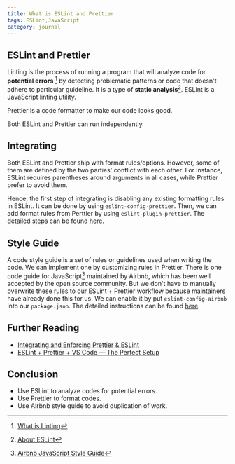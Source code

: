 ```yaml
---
title: What is ESLint and Prettier
tags: ESLint,JavaScript
category: journal
---
```


## ESLint and Prettier

Linting is the process of running a program that will analyze code for **potential errors** [^1] by detecting problematic patterns or code that doesn't adhere to particular guideline. It is a type of **static analysis**[^2]. ESLint is a JavaScript linting utility. 

Prettier is a code formatter to make our code looks good.

Both ESLint and Prettier can run independently. 

## Integrating

Both ESLint and Prettier ship with format rules/options. However, some of them are defined by the two parties' conflict with each other. For instance, ESLint requires parentheses around arguments in all cases, while Prettier prefer to avoid them. 

Hence, the first step of integrating is disabling any existing formatting rules in ESLint. It can be done by using `eslint-config-prettier`. Then, we can add format rules from Perttier by using `eslint-plugin-prettier`. The detailed steps can be found [here](https://prettier.io/docs/en/integrating-with-linters.html).

## Style Guide

A code style guide is a set of rules or guidelines used when writing the code. We can implement one by customizing rules in Prettier. There is one code guide for JavaScript[^3] maintained by Airbnb, which has been well accepted by the open source community. But we don't have to manually overwrite these rules to our ESLint + Prettier workflow because maintainers have already done this for us. We can enable it by put `eslint-config-airbnb` into our `package.json`. The detailed instructions can be found [here]().

## Further Reading

- [Integrating and Enforcing Prettier & ESLint](https://silvenon.com/blog/integrating-and-enforcing-prettier-and-eslint)
- [ESLint + Prettier + VS Code — The Perfect Setup](https://www.youtube.com/watch?v=lHAeK8t94as)

## Conclusion

- Use ESLint to analyze codes for potential errors.
- Use Prettier to format codes. 
- Use Airbnb style guide to avoid duplication of work.



[^1]:  [What is Linting](https://stackoverflow.com/questions/8503559/what-is-linting)
[^2]: [About ESLint](https://eslint.org/docs/about/)
[^3]: [Airbnb JavaScript Style Guide](https://github.com/airbnb/javascript)